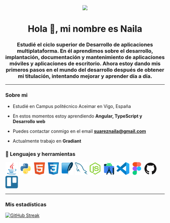 <div id="header" align="center">
    <img src="https://media.giphy.com/media/hqU2KkjW5bE2v2Z7Q2/giphy.gif" width="200"/>
<!--     <img src="https://media.giphy.com/media/CuuSHzuc0O166MRfjt/giphy.gif" width="200"/> -->
    <h1 align="center"> Hola 👋, mi nombre es Naila</h1>
    <h3 align="center">Estudié el ciclo superior de Desarrollo de aplicaciones multiplataforma. En él aprendimos sobre el desarrollo, implantación, documentación y mantenimiento  de aplicaciones móviles y aplicaciones de escritorio. Ahora estoy dando mis primeros pasos en el mundo del desarrollo después de obtener mi titulación, intentando mejorar y aprender día a día.</h3>
</div>

---

### Sobre mi

- Estudié en Campus politécnico Aceimar en Vigo, España

- En estos momentos estoy aprendiendo **Angular, TypeScript y Desarrollo web**

- Puedes contactar conmigo en el email **suareznaila@gmail.com**

- Actualmente trabajo en **Gradiant**

<div align="left">
    <h3>🧰 Lenguajes y herramientas</h3>
    <div>
        <img src="https://github.com/devicons/devicon/blob/master/icons/java/java-original.svg" title="Java" alt="Java" width="40" height="40"/>
        <img src="https://github.com/devicons/devicon/blob/master/icons/python/python-original.svg" title="Python" alt="Python" width="40" height="40"/>
        <img src="https://github.com/devicons/devicon/blob/master/icons/html5/html5-original.svg" title="HTML5" alt="HTML5" width="40" height="40"/>
        <img src="https://github.com/devicons/devicon/blob/master/icons/css3/css3-original.svg" title="CSS3" alt="CSS3" width="40" height="40"/>
        <img src="https://github.com/devicons/devicon/blob/master/icons/sqlite/sqlite-original.svg" title="SQLite" alt="SQLite" width="40" height="40"/>
        <img src="https://github.com/devicons/devicon/blob/master/icons/mysql/mysql-original.svg" title="MySQL" alt="MySQL" width="40" height="40"/>
        <img src="https://github.com/devicons/devicon/blob/master/icons/nodejs/nodejs-original.svg" title="NODEJS" alt="NODEJS" width="40" height="40"/>
        <img src="https://github.com/devicons/devicon/blob/master/icons/androidstudio/androidstudio-original.svg" title="AndroidStudio" alt="AndroidStudio" width="40" height="40"/>
        <img src="https://github.com/devicons/devicon/blob/master/icons/vscode/vscode-original.svg" title="VSCODE" alt="VSCODE" width="40" height="40"/>
        <img src="https://github.com/devicons/devicon/blob/master/icons/figma/figma-original.svg" title="Figma" alt="Figma" width="40" height="40"/>
        <img src="https://github.com/devicons/devicon/blob/master/icons/github/github-original.svg" title="GitHub" alt="GitHub" width="40" height="40"/>
        <img src="https://github.com/devicons/devicon/blob/master/icons/trello/trello-plain.svg" title="Trello" alt="Trello" width="40" height="40"/>
    </div>
</div>

---

### Mis estadísticas

[![GitHub Streak](http://github-readme-streak-stats.herokuapp.com?user=Nailalvz&theme=ambient-gradient&hide_border=true&locale=es&date_format=j%20M%5B%20Y%5D&mode=weekly&exclude_days=Sun%2CSat&card_width=490)](https://git.io/streak-stats)
